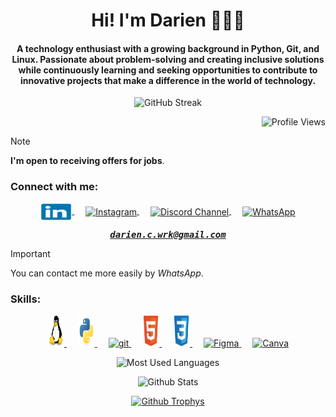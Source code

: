 <h1 align="center">Hi! I'm Darien 🧑🏻‍💻</h1>

<h4 align="center">
  A technology enthusiast with a growing background in Python, Git, and Linux. Passionate about problem-solving and creating inclusive solutions while continuously learning and seeking opportunities to contribute to innovative projects that make a difference in the world of technology.
</h4>

<p align="center">
<img src="https://github-readme-streak-stats.herokuapp.com?user=DarienEstebanVesgaCarvajal&theme=dark&hide_border=true&border_radius=7&date_format=j%20M%5B%20Y%5D&card_width=900&card_height=200&background=45%2C021826%2C5D14DB" alt="GitHub Streak"/>
</p>

<p align="right">
  <img src="https://komarev.com/ghpvc/?username=darienestebanvesgacarvajal&label=Profile%20Views&color=845FB3&style=flat" alt="Profile Views" height="27" width="157"/>
</p>

>[!NOTE]
>**I'm open to receiving offers for jobs**.

<h3 align="left">Connect with me:</h3>
<p align="center">
  <a href="https://www.linkedin.com/in/darien-carvajal/" target="blank">
    <img align="center" src="https://raw.githubusercontent.com/devicons/devicon/master/icons/linkedin/linkedin-original.svg" alt="LinkedIn" height="27" width="50"/>
  </a>
  &emsp;
  <a href="https://instagram.com/darien_c_27" target="blank">
    <img align="center" src="https://raw.githubusercontent.com/rahuldkjain/github-profile-readme-generator/master/src/images/icons/Social/instagram.svg" alt="Instagram" height="27" width="50"/>
  </a>
  &emsp;
  <a href="https://discord.gg/Hm8njfkTbf" target="blanck">
    <img align="center" src="https://static.vecteezy.com/system/resources/previews/023/986/880/non_2x/discord-logo-discord-logo-transparent-discord-icon-transparent-free-free-png.png" alt="Discord Channel" width="50"/>
  </a>
  &emsp;
  <a href="https://wa.me/573108027727" target="blank">
    <img align="center" src="https://raw.githubusercontent.com/rahuldkjain/github-profile-readme-generator/master/src/images/icons/Social/whatsapp.svg" alt="WhatsApp" height="27" width="50"/>
  </a>
</p>
<p align="center">
  <a href="https://mail.google.com/mail/u/0/?fs=1&tf=cm&to=darien.c.wrk@gmail.com&su=Hi,+dear+Darien.&body=I+want+to+contact+you+to…"><i><tt><b>darien.c.wrk@gmail.com</b></i></tt></a>
</p>

>[!IMPORTANT]
>You can contact me more easily by _WhatsApp_.

<h3 align="left">Skills:</h3>
<p align="center">
  <a href="https://www.linux.org/">
    <img src="https://raw.githubusercontent.com/devicons/devicon/master/icons/linux/linux-original.svg" alt="linux" width="27" height="50"/>
  </a>
  &emsp;
  <a href="https://www.python.org" target="_blank" rel="noreferrer">
    <img src="https://raw.githubusercontent.com/devicons/devicon/master/icons/python/python-original.svg" alt="python" width="27" height="50"/>
  </a>
  &emsp;
  <a href="https://git-scm.com/" target="_blank" rel="noreferrer">
    <img src="https://www.vectorlogo.zone/logos/git-scm/git-scm-icon.svg" alt="git" width="27" height="50"/>
  </a>
  &emsp;
  <a href="https://developer.mozilla.org/en-US/docs/Web/HTML" target="_blank" rel="noreferrer">
    <img src="https://raw.githubusercontent.com/devicons/devicon/master/icons/html5/html5-original.svg" alt="HTML" width="27" height="50"/>
  </a>
  &emsp;
  <a href="https://developer.mozilla.org/en-US/docs/Web/CSS" target="_blank" rel="noreferrer">
    <img src="https://raw.githubusercontent.com/devicons/devicon/master/icons/css3/css3-original.svg" alt="CSS" width="27" height="50"/>
  </a>
    &emsp;
  <a href="https://www.figma.com/" target="_blank" rel="noreferrer">
    <img src="https://www.vectorlogo.zone/logos/figma/figma-icon.svg" alt="Figma" width="27" height="50"/>
  </a>
    &emsp;  
  <a href="https://www.canva.com/" target="_blank" rel="noreferrer">
    <img src="https://oregoncoast.edu/wp-content/uploads/2024/02/canva-logo.png" alt="Canva" width="35" eight="50"/>
  </a>
</p>

<p align="center">
  <img src="https://github-readme-stats.vercel.app/api/top-langs?username=darienestebanvesgacarvajal&show_icons=true&locale=en&layout=donut&theme=radical" alt="Most Used Languages"/>
</p>

<p align="center">
  <img src="https://github-readme-stats.vercel.app/api?username=darienestebanvesgacarvajal&show_icons=true&locale=en&theme=algolia" alt="Github Stats"/>
</p>

<p align="center">
  <a href="https://github.com/ryo-ma/github-profile-trophy">
    <img src="https://github-profile-trophy.vercel.app/?username=DarienEstebanVesgaCarvajal&theme=nord" alt="Github Trophys"/>
  </a>
</p>
